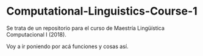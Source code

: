 # Computational-Linguistics-Course-1
Se trata de un repositorio para el curso de Maestría Lingüística Computacional I (2018).

Voy a ir poniendo por acá funciones y cosas así.

